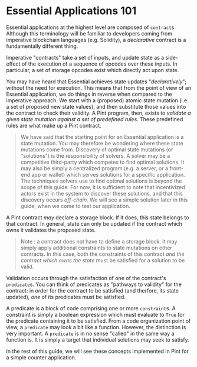 # Essential Applications 101

Essential applications at the highest level are composed of `contract`s. Although this terminology will be familiar to developers coming from imperative blockchain languages (e.g. Solidity), a _declarative_ contract is a fundamentally different thing.

Imperative "contracts" take a set of inputs, and update state as a side-effect of the execution of a sequence of opcodes over these inputs. In particular, a set of storage opcodes exist which directly act upon state. 

You may have heard that Essential achieves state updates "_declaratively_"; without the need for execution. This means that from the point of view of an Essential application, we do things in reverse when compared to the imperative approach. We start with a (proposed) atomic state mutation (i.e. a set of proposed new state values), and then substitute those values into the contract to check their validity. A Pint program, then, exists to _validate a given state mutation against a set of predefined rules_. These predefined rules are what make up a Pint contract. 

>We have said that the starting point for an Essential application is a state mutation. You may therefore be wondering where these state mutations come from. Discovery of optimal state mutations (or "solutions") is the responsibility of solvers. A solver may be a competitive third-party which competes to find optimal solutions. It may also be simply a centralized program (e.g. a server, or a front-end app or wallet) which serves solutions for a specific application. The techniques solvers use to find optimal solutions is beyond the scope of this guide. For now, it is sufficient to note that incentivized actors exist in the system to discover these solutions, and that this discovery occurs _off-chain_. We will see a simple solution later in this guide, when we come to test our application.

A Pint contract _may_ declare a storage block. If it does, this state belongs to that contract. In general, state can only be updated if the contract which owns it validates the proposed state. 

> Note : a contract does not have to define a storage block. It may simply apply additional constraints to state mutations on other contracts. In this case, both the constraints of this contract _and the contract which owns the state_ must be satisfied for a solution to be valid. 

Validation occurs through the satisfaction of one of the contract's `predicate`s. You can think of predicates as "pathways to validity" for the contract: in order for the contract to be satisfied (and therfore, its state updated), _one_ of its predicates must be satisfied. 

A predicate is a block of code comprising one or more `constraint`s. A constraint is simply a boolean expression which must evaluate to `True` for the predicate containing it to be satisfied. From a code organization point of view, a `predicate` may look a bit like a function. However, the distinction is very important. A `predicate` is in no sense "called" in the same way a function is. It is simply a target that individual solutions may seek to satisfy. 

In the rest of this guide, we will see these concepts implemented in Pint for a simple counter application.
